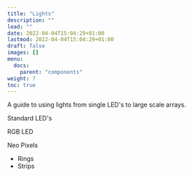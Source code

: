 ```yaml
---
title: "Lights"
description: ""
lead: ""
date: 2022-04-04T15:04:29+01:00
lastmod: 2022-04-04T15:04:29+01:00
draft: false
images: []
menu:
  docs:
    parent: "components"
weight: 7
toc: true
---
```


A guide to using lights from single LED's to large scale arrays.


Standard LED's

RGB LED

Neo Pixels
  - Rings
  - Strips
